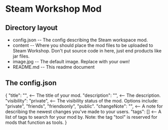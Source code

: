 # Steam Workshop Mod

## Directory layout
* config.json -- The config describing the Steam workspace mod.
* content     -- Where you should place the mod files to be uploaded to Steam Workshop. 
                 Don't put source code in here, just end products like jar files.
* image.jpg   -- The default image. Replace with your own!
* README.md   -- This readme document

## The config.json
{
  "title": "",                <-- The title of your mod.
  "description": "",          <-- The description.
  "visibility": "private",    <-- The visibility status of the mod. 
                                  Options include: "private", "friends", "friendsonly", "public".
  "changeNote": "",           <-- A note for describing the newest changes you've made to your users.
  "tags": []                  <-- A list of tags to search for your mod by. 
                                  Note: the tag "tool" is reserved for mods that function as tools.
}





